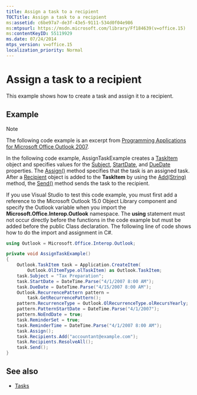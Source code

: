 ```yaml
---
title: Assign a task to a recipient
TOCTitle: Assign a task to a recipient
ms:assetid: c6be97a7-de3f-43e5-9111-534d0f04e986
ms:mtpsurl: https://msdn.microsoft.com/library/Ff184639(v=office.15)
ms:contentKeyID: 55119929
ms.date: 07/24/2014
mtps_version: v=office.15
localization_priority: Normal
---
```


# Assign a task to a recipient

This example shows how to create a task and assign it to a recipient.

## Example

> [!NOTE] 
> The following code example is an excerpt from [Programming Applications for Microsoft Office Outlook 2007](https://www.amazon.com/gp/product/0735622493?ie=UTF8&tag=msmsdn-20&linkCode=as2&camp=1789&creative=9325&creativeASIN=0735622493).


In the following code example, AssignTaskExample creates a [TaskItem](https://msdn.microsoft.com/library/bb624227\(v=office.15\)) object and specifies values for the [Subject](https://msdn.microsoft.com/library/bb624148\(v=office.15\)), [StartDate](https://msdn.microsoft.com/library/bb643988\(v=office.15\)), and [DueDate](https://msdn.microsoft.com/library/bb612307\(v=office.15\)) properties. The [Assign()](https://msdn.microsoft.com/library/bb644565\(v=office.15\)) method specifies that the task is an assigned task. After a [Recipient](https://msdn.microsoft.com/library/bb624370\(v=office.15\)) object is added to the **TaskItem** by using the [Add(String)](https://msdn.microsoft.com/library/bb612668\(v=office.15\)) method, the [Send()](https://msdn.microsoft.com/library/bb646608\(v=office.15\)) method sends the task to the recipient.

If you use Visual Studio to test this code example, you must first add a reference to the Microsoft Outlook 15.0 Object Library component and specify the Outlook variable when you import the **Microsoft.Office.Interop.Outlook** namespace. The **using** statement must not occur directly before the functions in the code example but must be added before the public Class declaration. The following line of code shows how to do the import and assignment in C\#.

```csharp
using Outlook = Microsoft.Office.Interop.Outlook;
```


```csharp
private void AssignTaskExample()
{
    Outlook.TaskItem task = Application.CreateItem(
        Outlook.OlItemType.olTaskItem) as Outlook.TaskItem;
    task.Subject = "Tax Preparation";
    task.StartDate = DateTime.Parse("4/1/2007 8:00 AM");
    task.DueDate = DateTime.Parse("4/15/2007 8:00 AM");
    Outlook.RecurrencePattern pattern =
        task.GetRecurrencePattern();
    pattern.RecurrenceType = Outlook.OlRecurrenceType.olRecursYearly;
    pattern.PatternStartDate = DateTime.Parse("4/1/2007");
    pattern.NoEndDate = true;
    task.ReminderSet = true;
    task.ReminderTime = DateTime.Parse("4/1/2007 8:00 AM");
    task.Assign();
    task.Recipients.Add("accountant@example.com");
    task.Recipients.ResolveAll();
    task.Send();
}
```

## See also

- [Tasks](tasks.md)

